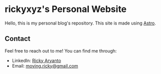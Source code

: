 # rickyxyz's Personal Website

Hello, this is my personal blog's repository.
This site is made using [Astro](https://astro.build/).

## Contact

Feel free to reach out to me! You can find me through:

- LinkedIn: [Ricky Aryanto](https://www.linkedin.com/in/rickyaryanto/)
- Email: [moving.ricky@gmail.com](mailto:moving.ricky@gmail.com)
